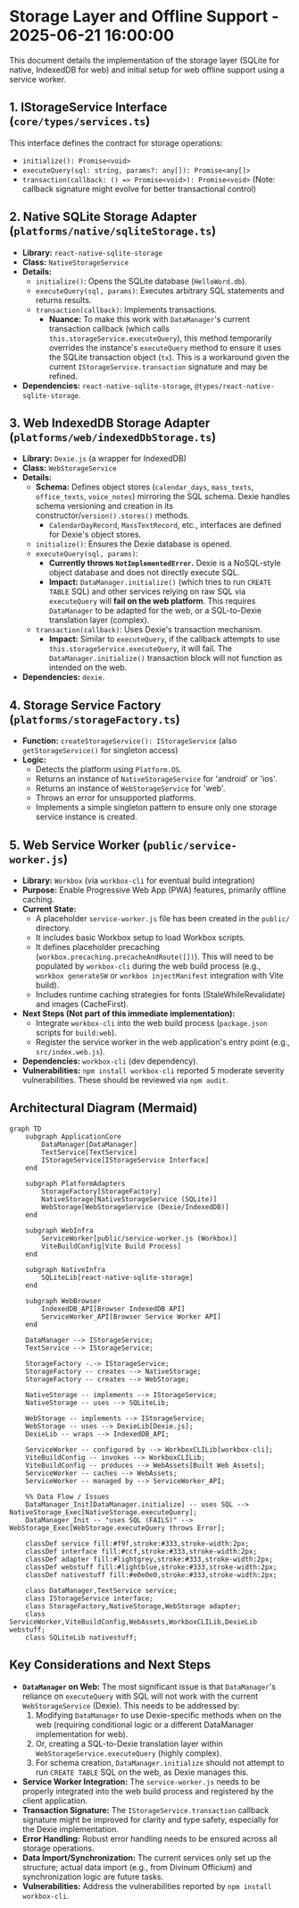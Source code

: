 # Storage Layer and Offline Support - 2025-06-21 16:00:00

This document details the implementation of the storage layer (SQLite for native, IndexedDB for web) and initial setup for web offline support using a service worker.

## 1. IStorageService Interface (`core/types/services.ts`)

This interface defines the contract for storage operations:
- `initialize(): Promise<void>`
- `executeQuery(sql: string, params?: any[]): Promise<any[]>`
- `transaction(callback: () => Promise<void>): Promise<void>` (Note: callback signature might evolve for better transactional control)

## 2. Native SQLite Storage Adapter (`platforms/native/sqliteStorage.ts`)

- **Library:** `react-native-sqlite-storage`
- **Class:** `NativeStorageService`
- **Details:**
    - `initialize()`: Opens the SQLite database (`HelloWord.db`).
    - `executeQuery(sql, params)`: Executes arbitrary SQL statements and returns results.
    - `transaction(callback)`: Implements transactions.
        - **Nuance:** To make this work with `DataManager`'s current transaction callback (which calls `this.storageService.executeQuery`), this method temporarily overrides the instance's `executeQuery` method to ensure it uses the SQLite transaction object (`tx`). This is a workaround given the current `IStorageService.transaction` signature and may be refined.
- **Dependencies:** `react-native-sqlite-storage`, `@types/react-native-sqlite-storage`.

## 3. Web IndexedDB Storage Adapter (`platforms/web/indexedDbStorage.ts`)

- **Library:** `Dexie.js` (a wrapper for IndexedDB)
- **Class:** `WebStorageService`
- **Details:**
    - **Schema:** Defines object stores (`calendar_days`, `mass_texts`, `office_texts`, `voice_notes`) mirroring the SQL schema. Dexie handles schema versioning and creation in its constructor/`version().stores()` methods.
        - `CalendarDayRecord`, `MassTextRecord`, etc., interfaces are defined for Dexie's object stores.
    - `initialize()`: Ensures the Dexie database is opened.
    - `executeQuery(sql, params)`:
        - **Currently throws `NotImplementedError`.** Dexie is a NoSQL-style object database and does not directly execute SQL.
        - **Impact:** `DataManager.initialize()` (which tries to run `CREATE TABLE` SQL) and other services relying on raw SQL via `executeQuery` will **fail on the web platform**. This requires `DataManager` to be adapted for the web, or a SQL-to-Dexie translation layer (complex).
    - `transaction(callback)`: Uses Dexie's transaction mechanism.
        - **Impact:** Similar to `executeQuery`, if the callback attempts to use `this.storageService.executeQuery`, it will fail. The `DataManager.initialize()` transaction block will not function as intended on the web.
- **Dependencies:** `dexie`.

## 4. Storage Service Factory (`platforms/storageFactory.ts`)

- **Function:** `createStorageService(): IStorageService` (also `getStorageService()` for singleton access)
- **Logic:**
    - Detects the platform using `Platform.OS`.
    - Returns an instance of `NativeStorageService` for 'android' or 'ios'.
    - Returns an instance of `WebStorageService` for 'web'.
    - Throws an error for unsupported platforms.
    - Implements a simple singleton pattern to ensure only one storage service instance is created.

## 5. Web Service Worker (`public/service-worker.js`)

- **Library:** `Workbox` (via `workbox-cli` for eventual build integration)
- **Purpose:** Enable Progressive Web App (PWA) features, primarily offline caching.
- **Current State:**
    - A placeholder `service-worker.js` file has been created in the `public/` directory.
    - It includes basic Workbox setup to load Workbox scripts.
    - It defines placeholder precaching (`workbox.precaching.precacheAndRoute([])`). This will need to be populated by `workbox-cli` during the web build process (e.g., `workbox generateSW` or `workbox injectManifest` integration with Vite build).
    - Includes runtime caching strategies for fonts (StaleWhileRevalidate) and images (CacheFirst).
- **Next Steps (Not part of this immediate implementation):**
    - Integrate `workbox-cli` into the web build process (`package.json` scripts for `build:web`).
    - Register the service worker in the web application's entry point (e.g., `src/index.web.js`).
- **Dependencies:** `workbox-cli` (dev dependency).
- **Vulnerabilities:** `npm install workbox-cli` reported 5 moderate severity vulnerabilities. These should be reviewed via `npm audit`.

## Architectural Diagram (Mermaid)

```mermaid
graph TD
    subgraph ApplicationCore
        DataManager[DataManager]
        TextService[TextService]
        IStorageService[IStorageService Interface]
    end

    subgraph PlatformAdapters
        StorageFactory[StorageFactory]
        NativeStorage[NativeStorageService (SQLite)]
        WebStorage[WebStorageService (Dexie/IndexedDB)]
    end

    subgraph WebInfra
        ServiceWorker[public/service-worker.js (Workbox)]
        ViteBuildConfig[Vite Build Process]
    end

    subgraph NativeInfra
        SQLiteLib[react-native-sqlite-storage]
    end

    subgraph WebBrowser
        IndexedDB_API[Browser IndexedDB API]
        ServiceWorker_API[Browser Service Worker API]
    end

    DataManager --> IStorageService;
    TextService --> IStorageService;

    StorageFactory -.-> IStorageService;
    StorageFactory -- creates --> NativeStorage;
    StorageFactory -- creates --> WebStorage;

    NativeStorage -- implements --> IStorageService;
    NativeStorage -- uses --> SQLiteLib;

    WebStorage -- implements --> IStorageService;
    WebStorage -- uses --> DexieLib[Dexie.js];
    DexieLib -- wraps --> IndexedDB_API;

    ServiceWorker -- configured by --> WorkboxCLILib[workbox-cli];
    ViteBuildConfig -- invokes --> WorkboxCLILib;
    ViteBuildConfig -- produces --> WebAssets[Built Web Assets];
    ServiceWorker -- caches --> WebAssets;
    ServiceWorker -- managed by --> ServiceWorker_API;

    %% Data Flow / Issues
    DataManager_Init[DataManager.initialize] -- uses SQL --> NativeStorage_Exec[NativeStorage.executeQuery];
    DataManager_Init -- "uses SQL (FAILS)" --> WebStorage_Exec[WebStorage.executeQuery throws Error];

    classDef service fill:#f9f,stroke:#333,stroke-width:2px;
    classDef interface fill:#ccf,stroke:#333,stroke-width:2px;
    classDef adapter fill:#lightgrey,stroke:#333,stroke-width:2px;
    classDef webstuff fill:#lightblue,stroke:#333,stroke-width:2px;
    classDef nativestuff fill:#e0e0e0,stroke:#333,stroke-width:2px;

    class DataManager,TextService service;
    class IStorageService interface;
    class StorageFactory,NativeStorage,WebStorage adapter;
    class ServiceWorker,ViteBuildConfig,WebAssets,WorkboxCLILib,DexieLib webstuff;
    class SQLiteLib nativestuff;
```

## Key Considerations and Next Steps

- **`DataManager` on Web:** The most significant issue is that `DataManager`'s reliance on `executeQuery` with SQL will not work with the current `WebStorageService` (Dexie). This needs to be addressed by:
    1.  Modifying `DataManager` to use Dexie-specific methods when on the web (requiring conditional logic or a different DataManager implementation for web).
    2.  Or, creating a SQL-to-Dexie translation layer within `WebStorageService.executeQuery` (highly complex).
    3.  For schema creation, `DataManager.initialize` should not attempt to run `CREATE TABLE` SQL on the web, as Dexie manages this.
- **Service Worker Integration:** The `service-worker.js` needs to be properly integrated into the web build process and registered by the client application.
- **Transaction Signature:** The `IStorageService.transaction` callback signature might be improved for clarity and type safety, especially for the Dexie implementation.
- **Error Handling:** Robust error handling needs to be ensured across all storage operations.
- **Data Import/Synchronization:** The current services only set up the structure; actual data import (e.g., from Divinum Officium) and synchronization logic are future tasks.
- **Vulnerabilities:** Address the vulnerabilities reported by `npm install workbox-cli`.
